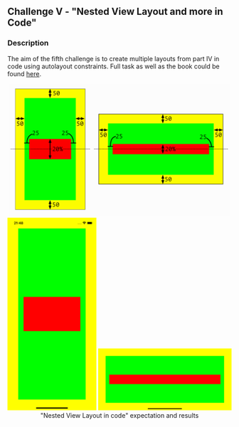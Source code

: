 ## Challenge V - "Nested View Layout and more in Code"
### Description

The aim of the fifth challenge is to create multiple layouts from part IV in code using autolayout constraints. Full task as well as the book could be found [here](https://useyourloaf.com/autolayout/).

<p align="center">
  <img width="500" src="../4. Nested View Layout/Media/Task_1.png">
  <br>
  <img width="200" src="Media/Result_1.png">
  <img width="300" src="Media/Result_2.png">
  <br>
  <span>"Nested View Layout in code" expectation and results</span>
</p>






